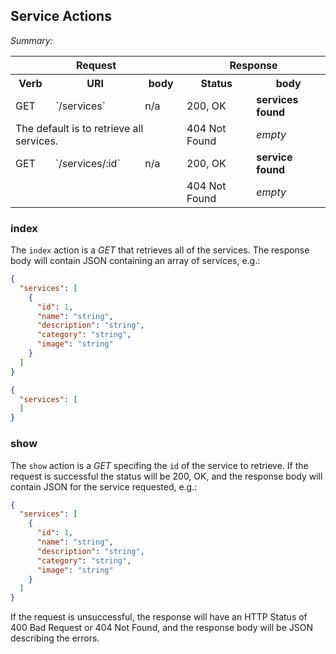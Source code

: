## Service Actions

*Summary:*

<table>
<tr>
  <th colspan="3">Request</th>
  <th colspan="2">Response</th>
</tr>
<tr>
  <th>Verb</th>
  <th>URI</th>
  <th>body</th>
  <th>Status</th>
  <th>body</th>
</tr>
<tr>
<td>GET</td>
<td>`/services`</td>
<td>n/a</td>
<td>200, OK</td>
<td><strong>services found</strong></td>
</tr>
<tr>
  <td colspan="3">
  The default is to retrieve all services.
  </td>
  <td>404 Not Found</td>
  <td><em>empty</em></td>
</tr>
<tr>
<td>GET</td>
<td>`/services/:id`</td>
<td>n/a</td>
<td>200, OK</td>
<td><strong>service found</strong</td>
</tr>
<tr>
  <td colspan="3">
  </td>
  <td>404 Not Found</td>
  <td><em>empty</em></td>
</tr>
</table>

### index

The `index` action is a *GET* that retrieves all of the services.
The response body will contain JSON containing an array of services, e.g.:

```json
{
  "services": [
    {
      "id": 1,
      "name": "string",
      "description": "string",
      "category": "string",
      "image": "string"
    }
  ]
}
```

```json
{
  "services": [
  ]
}
```

### show

The `show` action is a *GET* specifing the `id` of the service to retrieve.
If the request is successful the status will be 200, OK, and the response body
 will contain JSON for the service requested, e.g.:

 ```json
 {
   "services": [
     {
       "id": 1,
       "name": "string",
       "description": "string",
       "category": "string",
       "image": "string"
     }
   ]
 }
 ```
 
If the request is unsuccessful, the response will have an HTTP Status of 400 Bad
Request or 404 Not Found, and the response body will be JSON describing the errors.
